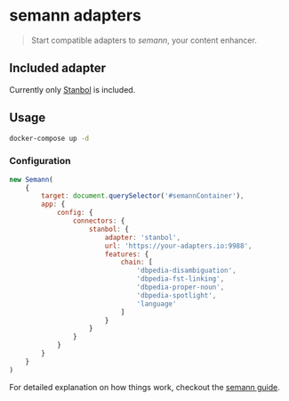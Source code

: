 # semann adapters

> Start compatible adapters to _semann_, your content enhancer.

## Included adapter

Currently only [Stanbol](https://stanbol.apache.org/) is included.

## Usage

``` bash
docker-compose up -d
```

### Configuration

``` javascript
new Semann(
    {
        target: document.querySelector('#semannContainer'),
        app: {
            config: {
                connectors: {
                    stanbol: {
                        adapter: 'stanbol',
                        url: 'https://your-adapters.io:9988',
                        features: {
                            chain: [
                                'dbpedia-disambiguation',
                                'dbpedia-fst-linking',
                                'dbpedia-proper-noun',
                                'dbpedia-spotlight',
                                'language'
                            ]
                        }
                    }
                }
            }
        }
    }
)
```

For detailed explanation on how things work, checkout the [semann guide](https://github.com/netresearch/semann).
